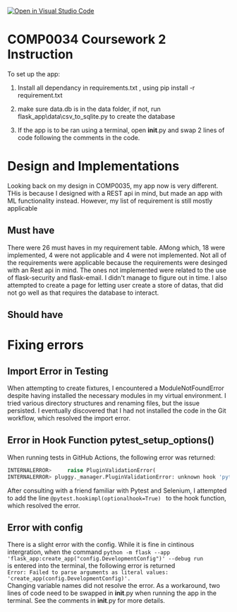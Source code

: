 [![Open in Visual Studio Code](https://classroom.github.com/assets/open-in-vscode-c66648af7eb3fe8bc4f294546bfd86ef473780cde1dea487d3c4ff354943c9ae.svg)](https://classroom.github.com/online_ide?assignment_repo_id=10363836&assignment_repo_type=AssignmentRepo)
# COMP0034 Coursework 2 Instruction

To set up the app:

1. Install all dependancy in requirements.txt , using pip install -r requirement.txt

2. make sure data.db is in the data folder, if not, run flask_app\data\csv_to_sqlite.py to create the database

3. If the app is to be ran using a terminal, open __init__.py and swap 2 lines of code
   following the comments in the code.


# Design and Implementations
Looking back on my design in COMP0035, my app now is very different. THis is because I designed with a REST api in mind, but made an app with ML functionality instead. However, my list of requirement is still mostly applicable
## Must have
There were 26 must haves in my requirement table. AMong which, 18 were implemented, 4 were not applicable and 4 were not implemented. 
Not all of the requirements were applicable because the requirements were desinged with an Rest api in mind.
The ones not implemented were related to the use of flask-security and flask-email. I didn't manage to figure out in time. 
I also attempted to create a page for letting user create a store of datas, that did not go well as that requires the database to interact.
## Should have
# Fixing errors
## Import Error in Testing
When attempting to create fixtures, I encountered a ModuleNotFoundError despite having installed the necessary modules in my virtual environment. I tried various directory structures and renaming files, but the issue persisted. I eventually discovered that I had not installed the code in the Git workflow, which resolved the import error.
## Error in Hook Function pytest_setup_options()
When running tests in GitHub Actions, the following error was returned:

``` python
INTERNALERROR>     raise PluginValidationError(
INTERNALERROR> pluggy._manager.PluginValidationError: unknown hook 'pytest_setup_options' in plugin <module 'conftest' from '/home/runner/work/comp0034-cw2-i-JocelynS371/comp0034-cw2-i-JocelynS371/tests/conftest.py'>
```

After consulting with a friend familiar with Pytest and Selenium, I attempted to add the line 
`@pytest.hookimpl(optionalhook=True) `
to the hook function, which resolved the error.  
## Error with config
There is a slight error with the config. While it is fine in cintinous intergration, when the command
`python -m flask --app 'flask_app:create_app("config.DevelopmentConfig")' --debug run`    
is entered into the terminal, the following error is returned   
`Error: Failed to parse arguments as literal values: 'create_app(config.DevelopmentConfig)'.   `   
Changing variable names did not resolve the error. As a workaround, two lines of code need to be swapped in __init__.py when running the app in the terminal. See the comments in __init__.py for more details.






